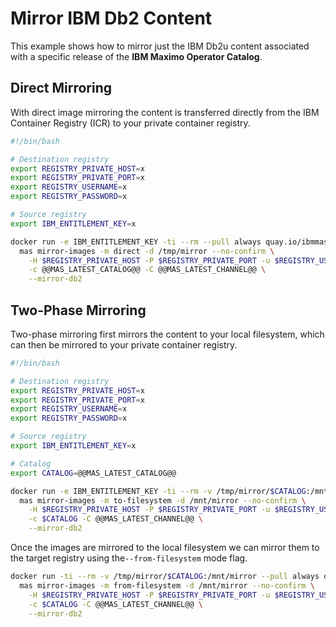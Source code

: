 Mirror IBM Db2 Content
===============================================================================

This example shows how to mirror just the IBM Db2u content associated with a specific release of the **IBM Maximo Operator Catalog**.


Direct Mirroring
-------------------------------------------------------------------------------
With direct image mirroring the content is transferred directly from the IBM Container Registry (ICR) to your private container registry.

```bash
#!/bin/bash

# Destination registry
export REGISTRY_PRIVATE_HOST=x
export REGISTRY_PRIVATE_PORT=x
export REGISTRY_USERNAME=x
export REGISTRY_PASSWORD=x

# Source registry
export IBM_ENTITLEMENT_KEY=x

docker run -e IBM_ENTITLEMENT_KEY -ti --rm --pull always quay.io/ibmmas/cli:@@CLI_LATEST_VERSION@@ \
  mas mirror-images -m direct -d /tmp/mirror --no-confirm \
    -H $REGISTRY_PRIVATE_HOST -P $REGISTRY_PRIVATE_PORT -u $REGISTRY_USERNAME -p $REGISTRY_PASSWORD \
    -c @@MAS_LATEST_CATALOG@@ -C @@MAS_LATEST_CHANNEL@@ \
    --mirror-db2
```

Two-Phase Mirroring
-------------------------------------------------------------------------------
Two-phase mirroring first mirrors the content to your local filesystem, which can then be mirrored to your private container registry.

```bash
#!/bin/bash

# Destination registry
export REGISTRY_PRIVATE_HOST=x
export REGISTRY_PRIVATE_PORT=x
export REGISTRY_USERNAME=x
export REGISTRY_PASSWORD=x

# Source registry
export IBM_ENTITLEMENT_KEY=x

# Catalog
export CATALOG=@@MAS_LATEST_CATALOG@@

docker run -e IBM_ENTITLEMENT_KEY -ti --rm -v /tmp/mirror/$CATALOG:/mnt/mirror --pull always quay.io/ibmmas/cli:@@CLI_LATEST_VERSION@@ \
  mas mirror-images -m to-filesystem -d /mnt/mirror --no-confirm \
    -H $REGISTRY_PRIVATE_HOST -P $REGISTRY_PRIVATE_PORT -u $REGISTRY_USERNAME -p $REGISTRY_PASSWORD \
    -c $CATALOG -C @@MAS_LATEST_CHANNEL@@ \
    --mirror-db2
```

Once the images are mirrored to the local filesystem we can mirror them to the target registry using the`--from-filesystem` mode flag.

```bash
docker run -ti --rm -v /tmp/mirror/$CATALOG:/mnt/mirror --pull always quay.io/ibmmas/cli:@@CLI_LATEST_VERSION@@ \
  mas mirror-images -m from-filesystem -d /mnt/mirror --no-confirm \
    -H $REGISTRY_PRIVATE_HOST -P $REGISTRY_PRIVATE_PORT -u $REGISTRY_USERNAME -p $REGISTRY_PASSWORD \
    -c $CATALOG -C @@MAS_LATEST_CHANNEL@@ \
    --mirror-db2
```
